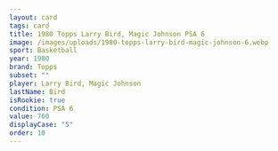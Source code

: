 ```yaml
---
layout: card
tags: card
title: 1980 Topps Larry Bird, Magic Johnson PSA 6
image: /images/uploads/1980-topps-larry-bird-magic-johnson-6.webp
sport: Basketball
year: 1980
brand: Topps
subset: ""
player: Larry Bird, Magic Johnson
lastName: Bird
isRookie: true
condition: PSA 6
value: 760
displayCase: "5"
order: 10
---
```

